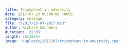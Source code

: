 ```yaml
---
title: Triumphant in adversity
date: 2017-07-23 00:00:00 +0000
category: message
file: "/2017/23-07-2017.mp3"
author: Richard Saunders
duration: '25:05'
length: 36130544
image: "/uploads/2017/07/triumphant-in-adversity.jpg"
---
```

